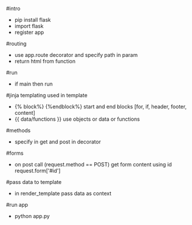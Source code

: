 #intro
- pip install flask
- import flask
- register app

#routing
- use app.route decorator and specify path in param
- return html from function

#run
- if main then run

#jinja templating used in template
- {% block%} {%endblock%} start and end blocks [for, if, header, footer, content]
- {{ data/functions }} use objects or data or functions

#methods
- specify in get and post in decorator

#forms
- on post call (request.method == POST) get form content using id request.form['#id']


#pass data to template
- in render_template pass data as context

#run app
- python app.py